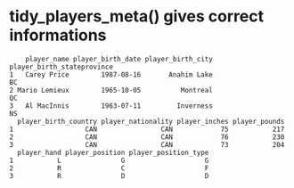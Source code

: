 # tidy_players_meta() gives correct informations

        player_name player_birth_date player_birth_city player_birth_stateprovince
    1   Carey Price        1987-08-16       Anahim Lake                         BC
    2 Mario Lemieux        1965-10-05          Montreal                         QC
    3   Al MacInnis        1963-07-11         Inverness                         NS
      player_birth_country player_nationality player_inches player_pounds
    1                  CAN                CAN            75           217
    2                  CAN                CAN            76           230
    3                  CAN                CAN            73           204
      player_hand player_position player_position_type
    1           L               G                    G
    2           R               C                    F
    3           R               D                    D

